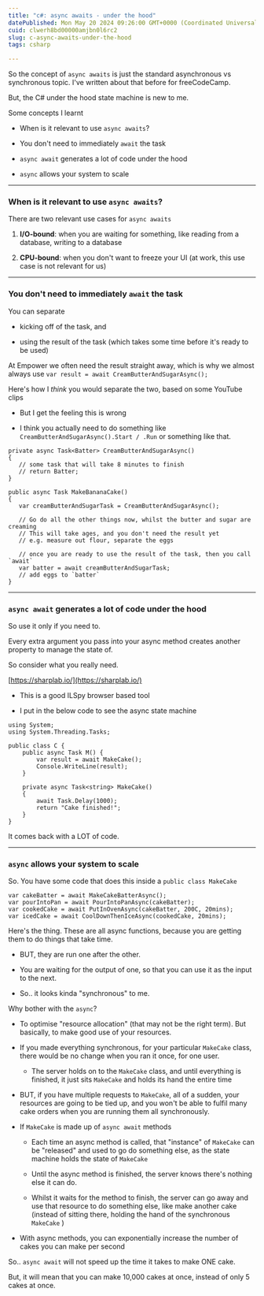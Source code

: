 ```yaml
---
title: "c#: async awaits - under the hood"
datePublished: Mon May 20 2024 09:26:00 GMT+0000 (Coordinated Universal Time)
cuid: clwerh8bd00000amjbn0l6rc2
slug: c-async-awaits-under-the-hood
tags: csharp

---
```


So the concept of `async awaits` is just the standard asynchronous vs synchronous topic. I've written about that before for freeCodeCamp.

But, the C# under the hood state machine is new to me.

Some concepts I learnt

* When is it relevant to use `async awaits`?
    
* You don't need to immediately `await` the task
    
* `async await` generates a lot of code under the hood
    
* `async` allows your system to scale
    

---

### When is it relevant to use `async awaits`?

There are two relevant use cases for `async awaits`

1. **I/O-bound**: when you are waiting for something, like reading from a database, writing to a database
    
2. **CPU-bound**: when you don't want to freeze your UI (at work, this use case is not relevant for us)
    

---

### You don't need to immediately `await` the task

You can separate

* kicking off of the task, and
    
* using the result of the task (which takes some time before it's ready to be used)
    

At Empower we often need the result straight away, which is why we almost always use `var result = await CreamButterAndSugarAsync();`

Here's how I *think* you would separate the two, based on some YouTube clips

* But I get the feeling this is wrong
    
* I think you actually need to do something like `CreamButterAndSugarAsync().Start / .Run` or something like that.
    

```plaintext
private async Task<Batter> CreamButterAndSugarAsync()
{
   // some task that will take 8 minutes to finish
   // return Batter;
}

public async Task MakeBananaCake()
{
   var creamButterAndSugarTask = CreamButterAndSugarAsync();

   // Go do all the other things now, whilst the butter and sugar are creaming
   // This will take ages, and you don't need the result yet
   // e.g. measure out flour, separate the eggs
   
   // once you are ready to use the result of the task, then you call `await`
   var batter = await creamButterAndSugarTask;
   // add eggs to `batter`
}
```

---

### `async await` generates a lot of code under the hood

So use it only if you need to.

Every extra argument you pass into your async method creates another property to manage the state of.

So consider what you really need.

[https://sharplab.io/](https://sharplab.io/)

* This is a good ILSpy browser based tool
    
* I put in the below code to see the async state machine
    

```plaintext
using System;
using System.Threading.Tasks;

public class C {
    public async Task M() {        
        var result = await MakeCake();
        Console.WriteLine(result);
    }
    
    private async Task<string> MakeCake()
    {
        await Task.Delay(1000);
        return "Cake finished!";
    }
}
```

It comes back with a LOT of code.

---

### `async` allows your system to scale

So. You have some code that does this inside a `public class MakeCake`

```plaintext
var cakeBatter = await MakeCakeBatterAsync();
var pourIntoPan = await PourIntoPanAsync(cakeBatter);
var cookedCake = await PutInOvenAsync(cakeBatter, 200C, 20mins);
var icedCake = await CoolDownThenIceAsync(cookedCake, 20mins);
```

Here's the thing. These are all async functions, because you are getting them to do things that take time.

* BUT, they are run one after the other.
    
* You are waiting for the output of one, so that you can use it as the input to the next.
    
* So.. it looks kinda "synchronous" to me.
    

Why bother with the `async`?

* To optimise "resource allocation" (that may not be the right term). But basically, to make good use of your resources.
    
* If you made everything synchronous, for your particular `MakeCake` class, there would be no change when you ran it once, for one user.
    
    * The server holds on to the `MakeCake` class, and until everything is finished, it just sits `MakeCake` and holds its hand the entire time
        
* BUT, if you have multiple requests to `MakeCake`, all of a sudden, your resources are going to be tied up, and you won't be able to fulfil many cake orders when you are running them all synchronously.
    
* If `MakeCake` is made up of `async await` methods
    
    * Each time an async method is called, that "instance" of `MakeCake` can be "released" and used to go do something else, as the state machine holds the state of `MakeCake`
        
    * Until the async method is finished, the server knows there's nothing else it can do.
        
    * Whilst it waits for the method to finish, the server can go away and use that resource to do something else, like make another cake (instead of sitting there, holding the hand of the synchronous `MakeCake` )
        
* With async methods, you can exponentially increase the number of cakes you can make per second
    

So.. `async await` will not speed up the time it takes to make ONE cake.

But, it will mean that you can make 10,000 cakes at once, instead of only 5 cakes at once.